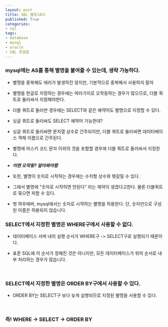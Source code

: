 ```yaml
---
layout: post
title: SQL 별칭(AS)
published: True
categories: 
- sql
tags:
- database
- mysql
- oracle
- SQL 첫걸음
---
```




### mysql에는 AS를 통해 별명을 붙여줄 수 있는데, 생략 가능하다.

* 별명을 중복해도 에러가 발생하진 않지만, 기본적으로 중복해서 사용하지 말자
* 별명을 한글로 지정하는 경우에는 여러가지로 오작동하는 경우가 많으므로, 더블 쿼트로 둘러싸서 지정해야한다.
* 더블 쿼트로 둘러싼 경우에는 SELECT와 같은 예약어도 별명으로 지정할 수 있다.


* 싱글 쿼트로 둘러싸도 SELECT 예약어 가능한데?



* 싱글 쿼트로 둘러싸면 문자열 상수로 간주되지만, 더블 쿼트로 둘러싸면 데이터베이스 객체 이름으로 간주된다.
* 별명에 아스키 코드 문자 이외의 것을 포함할 경우에 더블 쿼트로 둘러싸서 지정한다.
* _**어떤 오작동? 알아봐야함**_
  ​

* 또한, 별명이 숫자로 시작하는 경우에는 수치형 상수와 헷갈릴 수 있다.
* 그래서 별명에 "숫자로 시작하면 안된다" 라는 제약이 생겼다고한다. 물론 더블쿼트로 묶으면 피할 수 있다.
* 벗 하우에버, mysql에서는 숫자로 시작하는 별명을 허용한다. 단, 숫자만으로 구성된 이름은 허용되지 않습니다.
  ​

### SELECT에서 지정한 별명은 WHERE구에서 사용할 수 없다.
* 데이터베이스 서버 내의 실행 순서가 WHERE구 -> SELECT구로 실행되기 때문이다.

* 표준 SQL에 이 순서가 정해진 것은 아니지만, 모든 데이터베이스가 위의 순서로 내부 처리하는 경우가 많습니다.

  ​

### SELECT에서 지정한 별명은 ORDER BY구에서 사용할 수 있다.
* ORDER BY는 SELECT구 보다 늦게 실행되므로 지정된 별명을 사용할 수 있다.

  ​

### 즉! WHERE -> SELECT -> ORDER BY
